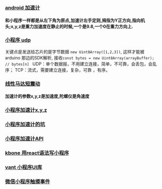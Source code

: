 
### [android 加速计](https://www.runoob.com/w3cnote/android-tutorial-sensor3.html) 
#### 和小程序一样都是从左下角为原点,加速计左手定则,拇指为Y正方向,指向机头;x,y,z是重力加速度在静止的时候,一个是9.8,一个0在重力方向上.

### [小程序 udp](https://www.jianshu.com/p/97b8f905d902)
关键点是发送给芯片的是字节数据 
``` new Uint8Array([1,2,3]) ```, 这样才能被arduino 那边的SDK解析, 接收```const bytes = new Uint8Array(arrayBuffer); // bytes[n] ```
UDP：单个数据报，不用建立连接，简单，不可靠，会丢包，会乱序；
TCP：流式，需要建立连接，复杂，可靠 ，有序。

### [线性马达短震动](https://developers.weixin.qq.com/minigame/dev/api/device/vibrate/wx.vibrateShort.html)

#### 加速计的参数x,y,z是加速度,陀螺仪是角速度
### [小程序加速计x,y,z](https://cloud.tencent.com/developer/article/1367104)
### [小程序加速计的坑]( https://blog.csdn.net/frankkay/article/details/80485095)
### [小程序加速计API](https://developers.weixin.qq.com/miniprogram/dev/api/device/accelerometer/wx.onAccelerometerChange.html)

### [kbone 用react语法写小程序](https://github.com/wechat-miniprogram/kbone-template-react)
### [vant 小程序UI库](https://vant-contrib.gitee.io/vant-weapp/#/quickstart)

### [微信小程序触摸事件](https://blog.csdn.net/kajweb/article/details/76572340)
